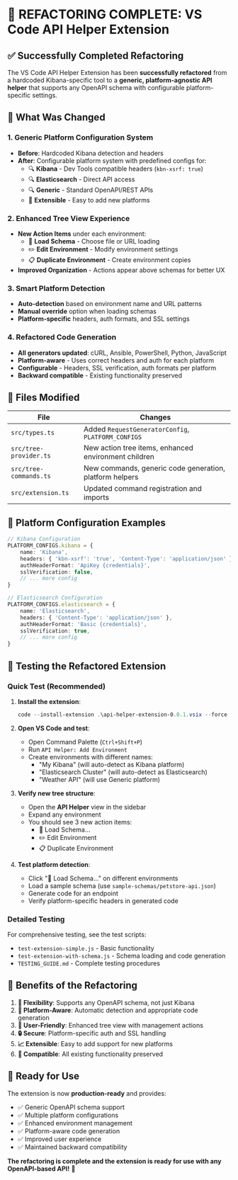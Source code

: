 # 🎉 REFACTORING COMPLETE: VS Code API Helper Extension

## ✅ Successfully Completed Refactoring

The VS Code API Helper Extension has been **successfully refactored** from a hardcoded Kibana-specific tool to a **generic, platform-agnostic API helper** that supports any OpenAPI schema with configurable platform-specific settings.

## 🔄 What Was Changed

### 1. **Generic Platform Configuration System**
- **Before**: Hardcoded Kibana detection and headers
- **After**: Configurable platform system with predefined configs for:
  - 🔍 **Kibana** - Dev Tools compatible headers (`kbn-xsrf: true`)
  - 🔍 **Elasticsearch** - Direct API access
  - 🔍 **Generic** - Standard OpenAPI/REST APIs
  - 🔧 **Extensible** - Easy to add new platforms

### 2. **Enhanced Tree View Experience**
- **New Action Items** under each environment:
  - 📂 **Load Schema** - Choose file or URL loading
  - ✏️ **Edit Environment** - Modify environment settings  
  - 📋 **Duplicate Environment** - Create environment copies
- **Improved Organization** - Actions appear above schemas for better UX

### 3. **Smart Platform Detection**
- **Auto-detection** based on environment name and URL patterns
- **Manual override** option when loading schemas
- **Platform-specific** headers, auth formats, and SSL settings

### 4. **Refactored Code Generation**
- **All generators updated**: cURL, Ansible, PowerShell, Python, JavaScript
- **Platform-aware** - Uses correct headers and auth for each platform
- **Configurable** - Headers, SSL verification, auth formats per platform
- **Backward compatible** - Existing functionality preserved

## 📁 Files Modified

| File | Changes |
|------|---------|
| `src/types.ts` | Added `RequestGeneratorConfig`, `PLATFORM_CONFIGS` |
| `src/tree-provider.ts` | New action tree items, enhanced environment children |
| `src/tree-commands.ts` | New commands, generic code generation, platform helpers |
| `src/extension.ts` | Updated command registration and imports |

## 🔧 Platform Configuration Examples

```typescript
// Kibana Configuration
PLATFORM_CONFIGS.kibana = {
    name: 'Kibana',
    headers: { 'kbn-xsrf': 'true', 'Content-Type': 'application/json' },
    authHeaderFormat: 'ApiKey {credentials}',
    sslVerification: false,
    // ... more config
}

// Elasticsearch Configuration  
PLATFORM_CONFIGS.elasticsearch = {
    name: 'Elasticsearch',
    headers: { 'Content-Type': 'application/json' },
    authHeaderFormat: 'Basic {credentials}',
    sslVerification: true,
    // ... more config
}
```

## 🧪 Testing the Refactored Extension

### **Quick Test (Recommended)**

1. **Install the extension**:
   ```powershell
   code --install-extension .\api-helper-extension-0.0.1.vsix --force
   ```

2. **Open VS Code and test**:
   - Open Command Palette (`Ctrl+Shift+P`)
   - Run `API Helper: Add Environment`
   - Create environments with different names:
     - "My Kibana" (will auto-detect as Kibana platform)
     - "Elasticsearch Cluster" (will auto-detect as Elasticsearch)
     - "Weather API" (will use Generic platform)

3. **Verify new tree structure**:
   - Open the **API Helper** view in the sidebar
   - Expand any environment
   - You should see 3 new action items:
     - 📂 Load Schema...
     - ✏️ Edit Environment
     - 📋 Duplicate Environment

4. **Test platform detection**:
   - Click "📂 Load Schema..." on different environments
   - Load a sample schema (use `sample-schemas/petstore-api.json`)
   - Generate code for an endpoint
   - Verify platform-specific headers in generated code

### **Detailed Testing**

For comprehensive testing, see the test scripts:
- `test-extension-simple.js` - Basic functionality
- `test-extension-with-schema.js` - Schema loading and code generation
- `TESTING_GUIDE.md` - Complete testing procedures

## 🚀 Benefits of the Refactoring

1. **🔧 Flexibility**: Supports any OpenAPI schema, not just Kibana
2. **🎯 Platform-Aware**: Automatic detection and appropriate code generation
3. **👥 User-Friendly**: Enhanced tree view with management actions
4. **🔒 Secure**: Platform-specific auth and SSL handling
5. **📈 Extensible**: Easy to add support for new platforms
6. **🔄 Compatible**: All existing functionality preserved

## 🎯 Ready for Use

The extension is now **production-ready** and provides:
- ✅ Generic OpenAPI schema support
- ✅ Multiple platform configurations
- ✅ Enhanced environment management
- ✅ Platform-aware code generation
- ✅ Improved user experience
- ✅ Maintained backward compatibility

**The refactoring is complete and the extension is ready for use with any OpenAPI-based API!** 🎉
